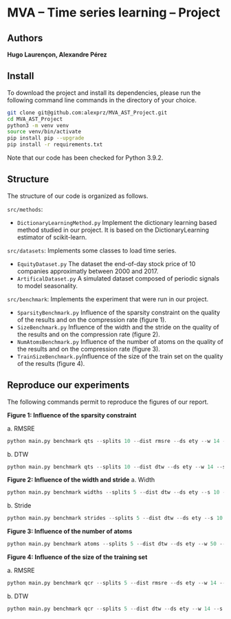 # MVA – Time series learning – Project
## Authors
**Hugo Laurençon, Alexandre Pérez**


## Install
To download the project and install its dependencies, please run the following command line commands in the directory of your choice.
```sh
git clone git@github.com:alexprz/MVA_AST_Project.git
cd MVA_AST_Project
python3 -m venv venv
source venv/bin/activate
pip install pip --upgrade
pip install -r requirements.txt
```
Note that our code has been checked for Python 3.9.2.

## Structure
The structure of our code is organized as follows.

`src/methods`:
* `DictionaryLearningMethod.py` Implement the dictionary learning based method studied in our project. It is based on the DictionaryLearning estimator of scikit-learn.

`src/datasets`: Implements some classes to load time series.
* `EquityDataset.py` The dataset the end-of-day stock price of 10 companies approximatly between 2000 and 2017.
* `ArtificalDataset.py` A simulated dataset composed of periodic signals to model seasonality.

`src/benchmark`: Implements the experiment that were run in our project.
* `SparsityBenchmark.py` Influence of the sparsity constraint on the quality of the results and on the compression rate (figure 1).
* `SizeBenchmark.py` Influence of the width and the stride on the quality of the results and on the compression rate (figure 2).
* `NumAtomsBenchmark.py` Influence of the number of atoms on the quality of the results and on the compression rate (figure 3).
* `TrainSizeBenchmark.py`Influence of the size of the train set on the quality of the results (figure 4).


## Reproduce our experiments
The following commands permit to reproduce the figures of our report.

**Figure 1: Influence of the sparsity constraint**

a. RMSRE
```python
python main.py benchmark qts --splits 10 --dist rmsre --ds ety --w 14 --s 14 --iter 100
```
b. DTW
```python
python main.py benchmark qts --splits 10 --dist dtw --ds ety --w 14 --s 14 --iter 100
```


**Figure 2: Influence of the width and stride**
a. Width
```python
python main.py benchmark widths --splits 5 --dist dtw --ds ety --s 10 --iter 10
```
b. Stride
```python
python main.py benchmark strides --splits 5 --dist dtw --ds ety --s 10 --iter 10
```


**Figure 3: Influence of the number of atoms**
```python
python main.py benchmark atoms --splits 5 --dist dtw --ds ety --w 50 --s 10 --iter 10
```


**Figure 4: Influence of the size of the training set**

a. RMSRE
```python
python main.py benchmark qcr --splits 5 --dist rmsre --ds ety --w 14 --s 14 --iter 100
```

b. DTW
```python
python main.py benchmark qcr --splits 5 --dist dtw --ds ety --w 14 --s 14 --iter 100
```
